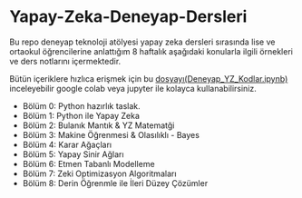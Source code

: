 # Yapay-Zeka-Deneyap-Dersleri
Bu repo deneyap teknoloji atölyesi yapay zeka dersleri sırasında lise ve ortaokul öğrencilerine anlattığım 8 haftalık aşağıdaki konularla ilgili örnekleri ve ders notlarını içermektedir.

Bütün içeriklere hızlıca erişmek için bu [dosyayı(Deneyap_YZ_Kodlar.ipynb)](/Deneyap_YZ_Kodlar.ipynb) inceleyebilir google colab veya jupyter ile kolayca kullanabilirsiniz.

- Bölüm 0: Python hazırlık taslak.
- Bölüm 1: Python ile Yapay Zeka
- Bölüm 2: Bulanık Mantık & YZ Matematği
- Bölüm 3: Makine Öğrenmesi & Olasılıklı - Bayes
- Bölüm 4: Karar Ağaçları
- Bölüm 5: Yapay Sinir Ağları
- Bölüm 6: Etmen Tabanlı Modelleme
- Bölüm 7: Zeki Optimizasyon Algoritmaları
- Bölüm 8: Derin Öğrenmle ile İleri Düzey Çözümler